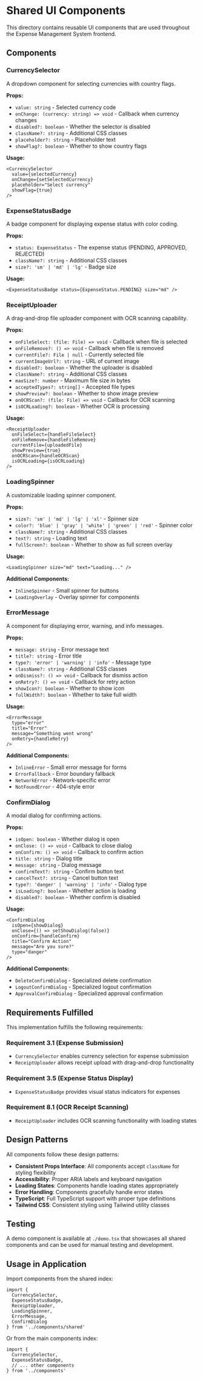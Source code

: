 # Shared UI Components

This directory contains reusable UI components that are used throughout the Expense Management System frontend.

## Components

### CurrencySelector
A dropdown component for selecting currencies with country flags.

**Props:**
- `value: string` - Selected currency code
- `onChange: (currency: string) => void` - Callback when currency changes
- `disabled?: boolean` - Whether the selector is disabled
- `className?: string` - Additional CSS classes
- `placeholder?: string` - Placeholder text
- `showFlag?: boolean` - Whether to show country flags

**Usage:**
```tsx
<CurrencySelector
  value={selectedCurrency}
  onChange={setSelectedCurrency}
  placeholder="Select currency"
  showFlag={true}
/>
```

### ExpenseStatusBadge
A badge component for displaying expense status with color coding.

**Props:**
- `status: ExpenseStatus` - The expense status (PENDING, APPROVED, REJECTED)
- `className?: string` - Additional CSS classes
- `size?: 'sm' | 'md' | 'lg'` - Badge size

**Usage:**
```tsx
<ExpenseStatusBadge status={ExpenseStatus.PENDING} size="md" />
```

### ReceiptUploader
A drag-and-drop file uploader component with OCR scanning capability.

**Props:**
- `onFileSelect: (file: File) => void` - Callback when file is selected
- `onFileRemove?: () => void` - Callback when file is removed
- `currentFile?: File | null` - Currently selected file
- `currentImageUrl?: string` - URL of current image
- `disabled?: boolean` - Whether the uploader is disabled
- `className?: string` - Additional CSS classes
- `maxSize?: number` - Maximum file size in bytes
- `acceptedTypes?: string[]` - Accepted file types
- `showPreview?: boolean` - Whether to show image preview
- `onOCRScan?: (file: File) => void` - Callback for OCR scanning
- `isOCRLoading?: boolean` - Whether OCR is processing

**Usage:**
```tsx
<ReceiptUploader
  onFileSelect={handleFileSelect}
  onFileRemove={handleFileRemove}
  currentFile={uploadedFile}
  showPreview={true}
  onOCRScan={handleOCRScan}
  isOCRLoading={isOCRLoading}
/>
```

### LoadingSpinner
A customizable loading spinner component.

**Props:**
- `size?: 'sm' | 'md' | 'lg' | 'xl'` - Spinner size
- `color?: 'blue' | 'gray' | 'white' | 'green' | 'red'` - Spinner color
- `className?: string` - Additional CSS classes
- `text?: string` - Loading text
- `fullScreen?: boolean` - Whether to show as full screen overlay

**Usage:**
```tsx
<LoadingSpinner size="md" text="Loading..." />
```

**Additional Components:**
- `InlineSpinner` - Small spinner for buttons
- `LoadingOverlay` - Overlay spinner for components

### ErrorMessage
A component for displaying error, warning, and info messages.

**Props:**
- `message: string` - Error message text
- `title?: string` - Error title
- `type?: 'error' | 'warning' | 'info'` - Message type
- `className?: string` - Additional CSS classes
- `onDismiss?: () => void` - Callback for dismiss action
- `onRetry?: () => void` - Callback for retry action
- `showIcon?: boolean` - Whether to show icon
- `fullWidth?: boolean` - Whether to take full width

**Usage:**
```tsx
<ErrorMessage
  type="error"
  title="Error"
  message="Something went wrong"
  onRetry={handleRetry}
/>
```

**Additional Components:**
- `InlineError` - Small error message for forms
- `ErrorFallback` - Error boundary fallback
- `NetworkError` - Network-specific error
- `NotFoundError` - 404-style error

### ConfirmDialog
A modal dialog for confirming actions.

**Props:**
- `isOpen: boolean` - Whether dialog is open
- `onClose: () => void` - Callback to close dialog
- `onConfirm: () => void` - Callback to confirm action
- `title: string` - Dialog title
- `message: string` - Dialog message
- `confirmText?: string` - Confirm button text
- `cancelText?: string` - Cancel button text
- `type?: 'danger' | 'warning' | 'info'` - Dialog type
- `isLoading?: boolean` - Whether action is loading
- `disabled?: boolean` - Whether confirm is disabled

**Usage:**
```tsx
<ConfirmDialog
  isOpen={showDialog}
  onClose={() => setShowDialog(false)}
  onConfirm={handleConfirm}
  title="Confirm Action"
  message="Are you sure?"
  type="danger"
/>
```

**Additional Components:**
- `DeleteConfirmDialog` - Specialized delete confirmation
- `LogoutConfirmDialog` - Specialized logout confirmation
- `ApprovalConfirmDialog` - Specialized approval confirmation

## Requirements Fulfilled

This implementation fulfills the following requirements:

### Requirement 3.1 (Expense Submission)
- `CurrencySelector` enables currency selection for expense submission
- `ReceiptUploader` allows receipt upload with drag-and-drop functionality

### Requirement 3.5 (Expense Status Display)
- `ExpenseStatusBadge` provides visual status indicators for expenses

### Requirement 8.1 (OCR Receipt Scanning)
- `ReceiptUploader` includes OCR scanning functionality with loading states

## Design Patterns

All components follow these design patterns:
- **Consistent Props Interface**: All components accept `className` for styling flexibility
- **Accessibility**: Proper ARIA labels and keyboard navigation
- **Loading States**: Components handle loading states appropriately
- **Error Handling**: Components gracefully handle error states
- **TypeScript**: Full TypeScript support with proper type definitions
- **Tailwind CSS**: Consistent styling using Tailwind utility classes

## Testing

A demo component is available at `./demo.tsx` that showcases all shared components and can be used for manual testing and development.

## Usage in Application

Import components from the shared index:

```tsx
import {
  CurrencySelector,
  ExpenseStatusBadge,
  ReceiptUploader,
  LoadingSpinner,
  ErrorMessage,
  ConfirmDialog
} from '../components/shared'
```

Or from the main components index:

```tsx
import {
  CurrencySelector,
  ExpenseStatusBadge,
  // ... other components
} from '../components'
```